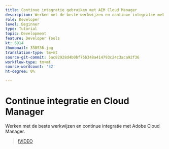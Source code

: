```yaml
---
title: Continue integratie gebruiken met AEM Cloud Manager
description: Werken met de beste werkwijzen en continue integratie met Adobe Cloud Manager.
role: Developer
level: Beginner
type: Tutorial
topic: Development
feature: Developer Tools
kt: 6914
thumbnail: 330536.jpg
translation-type: tm+mt
source-git-commit: 5ac82928d4b0bf75b348a414793c24c3aca92f36
workflow-type: tm+mt
source-wordcount: '32'
ht-degree: 0%

---
```



# Continue integratie en Cloud Manager

Werken met de beste werkwijzen en continue integratie met Adobe Cloud Manager.

>[!VIDEO](https://video.tv.adobe.com/v/330536/?quality=12&learn=on)